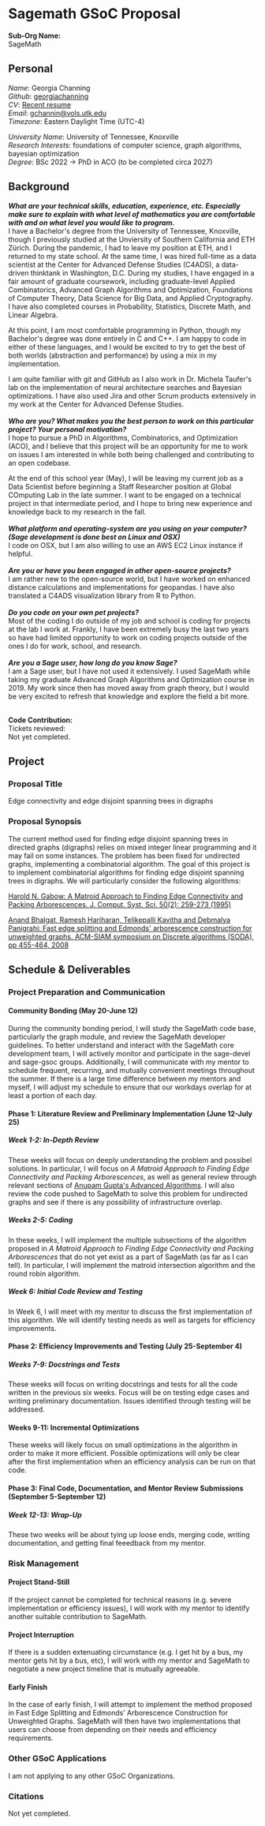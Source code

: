# Sagemath GSoC Proposal

**Sub-Org Name:** <br>
SageMath <br>

## Personal
*Name*: Georgia Channing <br>
*Github*:  [georgiachanning](https://github.com/georgiachanning) <br>
*CV*: [Recent resume](https://github.com/georgiachanning/Resume/blob/master/gwcresume%20(1).pdf) <br>
*Email*: gchannin@vols.utk.edu <br>
*Timezone*: Eastern Daylight Time (UTC-4) <br>

*University Name*: University of Tennessee, Knoxville <br>
*Research Interests*: foundations of computer science, graph algorithms, bayesian optimization <br>
*Degree*: BSc 2022 -> PhD in ACO (to be completed circa 2027) <br>

## Background

***What are your technical skills, education, experience, etc. Especially make sure to explain with what level of mathematics you are comfortable with and on what level you would like to program.*** <br>
I have a Bachelor's degree from the University of Tennessee, Knoxville, though I previously studied at the Unviersity of Southern California and ETH Zürich. During the pandemic, I had to leave my position at ETH, and I returned to my state school. At the same time, I was hired full-time as a data scientist at the Center for Advanced Defense Studies (C4ADS), a data-driven thinktank in Washington, D.C. During my studies, I have engaged in a fair amount of graduate coursework, including graduate-level Applied Combinatorics, Advanced Graph Algorithms and Optimization, Foundations of Computer Theory, Data Science for Big Data, and Applied Cryptography. I have also completed courses in Probability, Statistics, Discrete Math, and Linear Algebra. <br>

At this point, I am most comfortable programming in Python, though my Bachelor's degree was done entirely in C and C++. I am happy to code in either of these languages, and I would be excited to try to get the best of both worlds (abstraction and performance) by using a mix in my implementation. 

I am quite familiar with git and GitHub as I also work in Dr. Michela Taufer's lab on the implementation of neural architecture searches and Bayesian optimizations. I have also used Jira and other Scrum products extensively in my work at the Center for Advanced Defense Studies.
<br> <br>
***Who are you? What makes you the best person to work on this particular project? Your personal motivation?*** <br>
I hope to pursue a PhD in Algorithms, Combinatorics, and Optimization (ACO), and I believe that this project will be an opportunity for me to work on issues I am interested in while both being challenged and contributing to an open codebase. 

At the end of this school year (May), I will be leaving my current job as a Data Scientist before beginning a Staff Researcher position at Global COmputing Lab in the late summer. I want to be engaged on a technical project in that intermediate period, and I hope to bring new experience and knowledge back to my research in the fall. <br> <br>
***What platform and operating-system are you using on your computer? (Sage development is done best on Linux and OSX)*** <br>
I code on OSX, but I am also willing to use an AWS EC2 Linux instance if helpful. <br> <br>
***Are you or have you been engaged in other open-source projects?*** <br>
I am rather new to the open-source world, but I have worked on enhanced distance calculations and implementations for geopandas. I have also translated a C4ADS visualization library from R to Python. <br> <br>
***Do you code on your own pet projects?***<br>
Most of the coding I do outside of my job and school is coding for projects at the lab I work at. Frankly, I have been extremely busy the last two years so have had limited opportunity to work on coding projects outside of the ones I do for work, school, and research. <br> <br>
***Are you a Sage user, how long do you know Sage?*** <br>
I am a Sage user, but I have not used it extensively. I used SageMath while taking my graduate Advanced Graph Algorithms and Optimization course in 2019. My work since then has moved away from graph theory, but I would be very excited to refresh that knowledge and explore the field a bit more. <br> <br>


**Code Contribution:** <br>
Tickets reviewed: <br>
Not yet completed.

## Project
### Proposal Title
Edge connectivity and edge disjoint spanning trees in digraphs 
### Proposal Synopsis
The current method used for finding edge disjoint spanning trees in directed graphs (digraphs) relies on mixed integer linear programming and it may fail on some instances. The problem has been fixed for undirected graphs, implementing a combinatorial algorithm. The goal of this project is to implement combinatorial algorithms for finding edge disjoint spanning trees in digraphs. We will particularly consider the following algorithms: <br>

[Harold N. Gabow: A Matroid Approach to Finding Edge Connectivity and Packing Arborescences. J. Comput. Syst. Sci. 50(2): 259-273 (1995)](https://doi.org/10.1006/jcss.1995.1022) <br>

[Anand Bhalgat, Ramesh Hariharan, Telikepalli Kavitha and Debmalya Panigrahi: Fast edge splitting and Edmonds' arborescence construction for unweighted graphs. ACM-SIAM symposium on Discrete algorithms (SODA), pp 455-464, 2008](https://users.cs.duke.edu/~debmalya/papers/soda08-splitting.pdf)

## Schedule & Deliverables

### Project Preparation and Communication

#### Community Bonding (May 20-June 12)

During the community bonding period, I will study the SageMath code base, particularly the graph module, and review the SageMath developer guidelines. To better understand and interact with the SageMath core development team, I will actively monitor and participate in the sage-devel and sage-gsoc groups. Additionally, I will communicate with my mentor to schedule frequent, recurring, and mutually convenient meetings throughout the summer. If there is a large time difference between my mentors and myself, I will adjust my schedule to ensure that our workdays overlap for at least a portion of each day. 

#### Phase 1: Literature Review and Preliminary Implementation (June 12-July 25)
##### Week 1-2: In-Depth Review
These weeks will focus on deeply understanding the problem and possibel solutions. In particular, I will focus on *A Matroid Approach to Finding Edge Connectivity and Packing Arborescences*, as well as general review through relevant sections of [Anupam Gupta's Advanced Algorithms](https://www.cs.cmu.edu/~15850/notes/cmu850-f20.pdf). I will also review the code pushed to SageMath to solve this problem for undirected graphs and see if there is any possibility of infrastructure overlap. 
##### Weeks 2-5: Coding
In these weeks, I will implement the multiple subsections of the algorithm proposed in *A Matroid Approach to Finding Edge Connectivity and Packing Arborescences* that do not yet exist as a part of SageMath (as far as I can tell). In particular, I will implement the matroid intersection algorithm and the round robin algorithm.  
##### Week 6: Initial Code Review and Testing
In Week 6, I will meet with my mentor to discuss the first implementation of this algorithm. We will identify testing needs as well as targets for efficiency improvements. 
#### Phase 2: Efficiency Improvements and Testing (July 25-September 4)
##### Weeks 7-9: Docstrings and Tests
These weeks will focus on writing docstrings and tests for all the code written in the previous six weeks. Focus will be on testing edge cases and writing preliminary documentation. Issues identified through testing will be addressed.
#### Weeks 9-11: Incremental Optimizations
These weeks will likely focus on small optimizations in the algorithm in order to make it more efficient. Possible optimizations will only be clear after the first implementation when an efficiency analysis can be run on that code.
#### Phase 3: Final Code, Documentation, and Mentor Review Submissions (September 5-September 12)
##### Week 12-13: Wrap-Up
These two weeks will be about tying up loose ends, merging code, writing documentation, and getting final feeedback from my mentor.


### Risk Management
#### Project Stand-Still
If the project cannot be completed for technical reasons (e.g. severe implementation or efficiency issues), I will work with my mentor to identify another suitable contribution to SageMath.
#### Project Interruption
If there is a sudden extenuating circumstance (e.g. I get hit by a bus, my mentor gets hit by a bus, etc), I will work with my mentor and SageMath to negotiate a new project timeline that is mutually agreeable.
#### Early Finish
In the case of early finish, I will attempt to implement the method proposed in Fast Edge Splitting and Edmonds’ Arborescence Construction for Unweighted Graphs. SageMath will then have two implementations that users can choose from depending on their needs and efficiency requirements.
### Other GSoC Applications
I am not applying to any other GSoC Organizations.

### Citations
Not yet completed.






